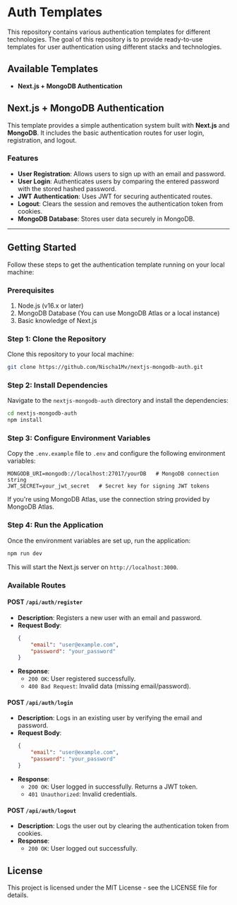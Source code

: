 # Auth Templates

This repository contains various authentication templates for different technologies. The goal of this repository is to provide ready-to-use templates for user authentication using different stacks and technologies.

## Available Templates

- **Next.js + MongoDB Authentication**

## Next.js + MongoDB Authentication

This template provides a simple authentication system built with **Next.js** and **MongoDB**. It includes the basic authentication routes for user login, registration, and logout.

### Features
- **User Registration**: Allows users to sign up with an email and password.
- **User Login**: Authenticates users by comparing the entered password with the stored hashed password.
- **JWT Authentication**: Uses JWT for securing authenticated routes.
- **Logout**: Clears the session and removes the authentication token from cookies.
- **MongoDB Database**: Stores user data securely in MongoDB.

---

## Getting Started

Follow these steps to get the authentication template running on your local machine:

### Prerequisites

1. Node.js (v16.x or later)
2. MongoDB Database (You can use MongoDB Atlas or a local instance)
3. Basic knowledge of Next.js

### Step 1: Clone the Repository

Clone this repository to your local machine:
```bash
git clone https://github.com/Nischa1Mv/nextjs-mongodb-auth.git
```

### Step 2: Install Dependencies

Navigate to the `nextjs-mongodb-auth` directory and install the dependencies:
```bash
cd nextjs-mongodb-auth
npm install
```

### Step 3: Configure Environment Variables

Copy the `.env.example` file to `.env` and configure the following environment variables:
```
MONGODB_URI=mongodb://localhost:27017/yourDB   # MongoDB connection string
JWT_SECRET=your_jwt_secret   # Secret key for signing JWT tokens
```
If you're using MongoDB Atlas, use the connection string provided by MongoDB Atlas.

### Step 4: Run the Application

Once the environment variables are set up, run the application:
```bash
npm run dev
```
This will start the Next.js server on `http://localhost:3000`.

### Available Routes

#### POST `/api/auth/register`
- **Description**: Registers a new user with an email and password.
- **Request Body**:
    ```json
    {
        "email": "user@example.com",
        "password": "your_password"
    }
    ```
- **Response**:
    - `200 OK`: User registered successfully.
    - `400 Bad Request`: Invalid data (missing email/password).

#### POST `/api/auth/login`
- **Description**: Logs in an existing user by verifying the email and password.
- **Request Body**:
    ```json
    {
        "email": "user@example.com",
        "password": "your_password"
    }
    ```
- **Response**:
    - `200 OK`: User logged in successfully. Returns a JWT token.
    - `401 Unauthorized`: Invalid credentials.

#### POST `/api/auth/logout`
- **Description**: Logs the user out by clearing the authentication token from cookies.
- **Response**:
    - `200 OK`: User logged out successfully.

## License

This project is licensed under the MIT License - see the LICENSE file for details.